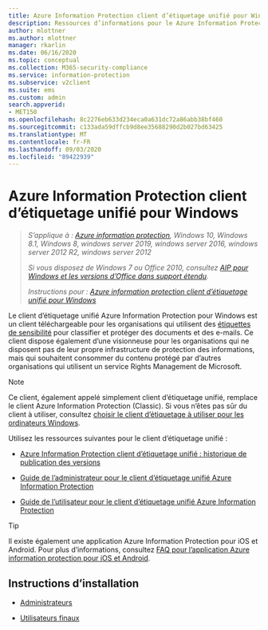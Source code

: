 ```yaml
---
title: Azure Information Protection client d’étiquetage unifié pour Windows
description: Ressources d’informations pour le Azure Information Protection client d’étiquetage unifié pour Windows.
author: mlottner
ms.author: mlottner
manager: rkarlin
ms.date: 06/16/2020
ms.topic: conceptual
ms.collection: M365-security-compliance
ms.service: information-protection
ms.subservice: v2client
ms.suite: ems
ms.custom: admin
search.appverid:
- MET150
ms.openlocfilehash: 8c2276eb633d234eca0a631dc72a86abb38bf460
ms.sourcegitcommit: c133ada59dffcb9d8ee35688290d2b027bd63425
ms.translationtype: MT
ms.contentlocale: fr-FR
ms.lasthandoff: 09/03/2020
ms.locfileid: "89422939"
---
```

# <a name="azure-information-protection-unified-labeling-client-for-windows"></a>Azure Information Protection client d’étiquetage unifié pour Windows

>*S’applique à : [Azure information protection](https://azure.microsoft.com/pricing/details/information-protection), Windows 10, Windows 8.1, Windows 8, windows server 2019, windows server 2016, windows server 2012 R2, windows server 2012*
>
>*Si vous disposez de Windows 7 ou Office 2010, consultez [AIP pour Windows et les versions d’Office dans support étendu](../known-issues.md#aip-for-windows-and-office-versions-in-extended-support).*
>
>*Instructions pour : [Azure information protection client d’étiquetage unifié pour Windows](../faqs.md#whats-the-difference-between-the-azure-information-protection-classic-and-unified-labeling-clients)*

Le client d’étiquetage unifié Azure Information Protection pour Windows est un client téléchargeable pour les organisations qui utilisent des [étiquettes de sensibilité](https://docs.microsoft.com/microsoft-365/compliance/sensitivity-labels) pour classifier et protéger des documents et des e-mails. Ce client dispose également d’une visionneuse pour les organisations qui ne disposent pas de leur propre infrastructure de protection des informations, mais qui souhaitent consommer du contenu protégé par d’autres organisations qui utilisent un service Rights Management de Microsoft.

> [!NOTE]
> Ce client, également appelé simplement client d’étiquetage unifié, remplace le client Azure Information Protection (Classic). Si vous n’êtes pas sûr du client à utiliser, consultez [choisir le client d’étiquetage à utiliser pour les ordinateurs Windows](use-client.md#choose-which-labeling-client-to-use-for-windows-computers).

Utilisez les ressources suivantes pour le client d’étiquetage unifié :

- [Azure Information Protection client d’étiquetage unifié : historique de publication des versions](unifiedlabelingclient-version-release-history.md)

- [Guide de l’administrateur pour le client d’étiquetage unifié Azure Information Protection](clientv2-admin-guide.md)

- [Guide de l’utilisateur pour le client d’étiquetage unifié Azure Information Protection](clientv2-user-guide.md)

> [!TIP]
> Il existe également une application Azure Information Protection pour iOS et Android. Pour plus d’informations, consultez [FAQ pour l’application Azure information protection pour iOS et Android](mobile-app-faq.md).

## <a name="install-instructions"></a>Instructions d’installation

- [Administrateurs](clientv2-admin-guide-install.md)

- [Utilisateurs finaux](install-unifiedlabelingclient-app.md)

